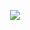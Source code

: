 <p align="center">
    <a href="https://portfolio-sabin411.vercel.app">
        <img src="https://res.cloudinary.com/dyw4adgjy/image/upload/v1677091374/sabin-banner_noec4c.jpg">
    </a>
</p>
